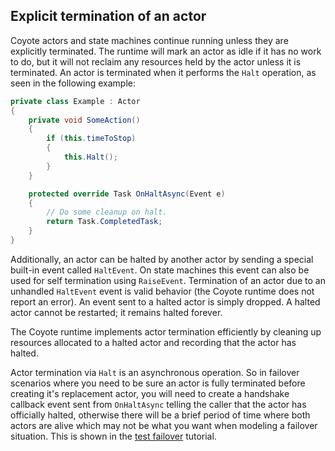 ## Explicit termination of an actor

Coyote actors and state machines continue running unless they are explicitly terminated. The runtime
will mark an actor as idle if it has no work to do, but it will not reclaim any resources held by the
actor unless it is terminated. An actor is terminated when it performs the `Halt` operation, as seen
in the following example:

```csharp
private class Example : Actor
{
    private void SomeAction()
    {
        if (this.timeToStop)
        {
            this.Halt();
        }
    }

    protected override Task OnHaltAsync(Event e)
    {
        // Do some cleanup on halt.
        return Task.CompletedTask;
    }
}
```

Additionally, an actor can be halted by another actor by sending a special built-in event called
`HaltEvent`. On state machines this event can also be used for self termination using `RaiseEvent`.
Termination of an actor due to an unhandled `HaltEvent` event is valid behavior (the Coyote runtime
does not report an error). An event sent to a halted actor is simply dropped. A halted actor cannot
be restarted; it remains halted forever.

The Coyote runtime implements actor termination efficiently by cleaning up resources allocated to a
halted actor and recording that the actor has halted.

Actor termination via `Halt` is an asynchronous operation. So in failover scenarios where you need
to be sure an actor is fully terminated before creating it's replacement actor, you will need to
create a handshake callback event sent from `OnHaltAsync` telling the caller that the actor has
officially halted, otherwise there will be a brief period of time where both actors are alive which
may not be what you want when modeling a failover situation. This is shown in the [test
failover](../../tutorials/actors/test-failover.md) tutorial.
